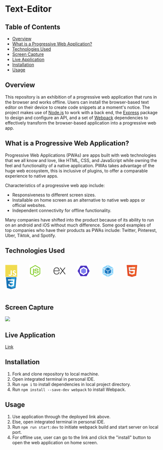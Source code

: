 
<!-- omit in toc -->
# Text-Editor

<!-- omit in toc -->
## Table of Contents
  - [Overview](#overview)
  - [What is a Progressive Web Application?](#what-is-a-progressive-web-application)
  - [Technologies Used](#technologies-used)
  - [Screen Capture](#screen-capture)
  - [Live Application](#live-application)
  - [Installation](#installation)
  - [Usage](#usage)
  
## Overview
 This repository is an exhibition of a progressive web application that runs in the browser and works  offline. Users can install the browser-based text editor on their device to create code snippets at a moment's notice. The project makes use of <a href="https://nodejs.org/en/" target="_blank">Node.js</a> to work with a back end, the <a href="https://www.npmjs.com/package/express" target="_blank">Express</a> package to design and configure an API, and a set of <a href="https://webpack.js.org/" target="_blank">Webpack</a> dependencies to effectively transform the browser-based application into a progressive web app. 

## What is a Progressive Web Application?
Progressive Web Applications (PWAs) are apps built with web technologies that we all know and love, like HTML, CSS, and JavaScript while owning the feel and functionality of a native application. PWAs takes advantage of the huge web ecosystem, this is inclusive of plugins, to offer a comparable experience to native apps. 

Characteristics of a progressive web app include:
  - Responsiveness to different screen sizes.
  - Installable on home screen as an alternative to native web apps or official websites.
  - Independent connectivity for offline functionality. 

Many companies have shifted into the product because of its ability to run on an android and iOS without much difference. Some good examples of top companies who have their products as PWAs include: Twitter, Pinterest, Uber, Tiktok, and Spotify.

 ## Technologies Used
<div style="display: inline_block"><br>
  <img height="40" align="center" alt="Chris-Js" height="30" width="40" src="https://raw.githubusercontent.com/devicons/devicon/master/icons/javascript/javascript-plain.svg">
 &nbsp;&nbsp;&nbsp;&nbsp;&nbsp;&nbsp;&nbsp;&nbsp;
 <img height="40" align="center" alt="Chris-Node" height="30" width="40" src="https://raw.githubusercontent.com/devicons/devicon/master/icons/nodejs/nodejs-original.svg">
 &nbsp;&nbsp;&nbsp;&nbsp;&nbsp;&nbsp;&nbsp;&nbsp;
 <img height="40" align="center" alt="Chris-Express" height="30" width="40" src="https://raw.githubusercontent.com/devicons/devicon/master/icons/express/express-original.svg">
 &nbsp;&nbsp;&nbsp;&nbsp;&nbsp;&nbsp;&nbsp;&nbsp;
  <img height="40" align="center" alt="Chris-Eslint height="30" width="40" src="https://raw.githubusercontent.com/devicons/devicon/master/icons/eslint/eslint-original.svg">
 &nbsp;&nbsp;&nbsp;&nbsp;&nbsp;&nbsp;&nbsp;&nbsp;
     <img height="40" align="center" alt="Chris-Webpack height="30" width="40" src="https://raw.githubusercontent.com/devicons/devicon/master/icons/webpack/webpack-original.svg">
 &nbsp;&nbsp;&nbsp;&nbsp;&nbsp;&nbsp;&nbsp;&nbsp;
  <img height="40" align="center" alt="Chris-HTML" height="30" width="40" src="https://raw.githubusercontent.com/devicons/devicon/master/icons/html5/html5-original.svg">
 &nbsp;&nbsp;&nbsp;&nbsp;&nbsp;&nbsp;&nbsp;&nbsp;
  <img height="40" align="center" alt="Chris-CSS" height="30" width="40" src="https://raw.githubusercontent.com/devicons/devicon/master/icons/css3/css3-original.svg">
  &nbsp;&nbsp;&nbsp;&nbsp;&nbsp;&nbsp;&nbsp;&nbsp;
</div>
  
</br>

## Screen Capture
![](https://user-images.githubusercontent.com/81927296/208821242-1cb0c481-b523-4bfa-91af-caba375be601.gif)

## Live Application
[Link](https://jate-text-editrr.herokuapp.com/)

## Installation

  1. Fork and clone repository to local machine.
  2. Open integrated terminal in personal IDE. 
  3. Run ```npm i``` to install dependencies in local project directory. 
  4. Run ```npm install --save-dev webpack``` to install Webpack. 

  
## Usage

  1. Use application through the deployed link above.
  2. Else, open integrated terminal in personal IDE.
  2. Run ```npm run start:dev``` to initiate webpack build and start server on local port. 
  3. For offline use, user can go to the link and click the "install" button to open the web application on home screen. 

